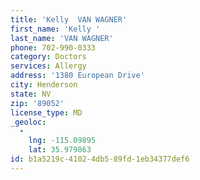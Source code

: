 ```yaml
---
title: 'Kelly  VAN WAGNER'
first_name: 'Kelly '
last_name: 'VAN WAGNER'
phone: 702-990-0333
category: Doctors
services: Allergy
address: '1380 European Drive'
city: Henderson
state: NV
zip: '89052'
license_type: MD
_geoloc:
  -
    lng: -115.09895
    lat: 35.979863
id: b1a5219c-4102-4db5-89fd-1eb34377def6
---
```

